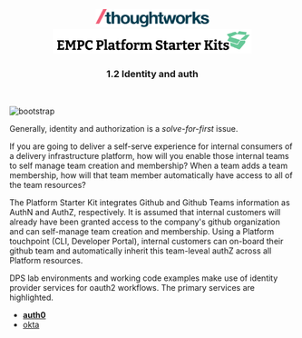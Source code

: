 <div align="center">
	<p>
		<img alt="Thoughtworks Logo" src="https://raw.githubusercontent.com/ThoughtWorks-DPS/static/master/thoughtworks_flamingo_wave.png?sanitize=true" width=200 />
    <br />
		<img alt="DPS Title" src="https://raw.githubusercontent.com/ThoughtWorks-DPS/static/master/EMPCPlatformStarterKitsImage.png?sanitize=true" width=350/>
	</p>
  <h3>1.2 Identity and auth</h3>
</div>
<br />

![bootstrap](https://img.shields.io/badge/document-EarlyDraft-yellow.svg?style=for-the-badge&logo=markdown)  

Generally, identity and authorization is a _solve-for-first_ issue.  

If you are going to deliver a self-serve experience for internal consumers of a delivery infrastructure platform, how will you enable those internal teams to self manage team creation and membership? When a team adds a team membership, how will that team member automatically have access to all of the team resources?  

The Platform Starter Kit integrates Github and Github Teams information as AuthN and AuthZ, respectively. It is assumed that internal customers will already have been granted access to the company's github organization and can self-manage team creation and membership. Using a Platform touchpoint (CLI, Developer Portal), internal customers can on-board their github team and automatically inherit this team-leveal authZ across all Platform resources.  

DPS lab environments and working code examples make use of identity provider services for oauth2 workflows. The primary services are highlighted.

- [**auth0**](https:/auth0.com)
- [okta](https://okta.com)
